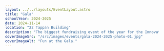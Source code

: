 ```yaml
---
layout: ../../layouts/EventLayout.astro
title: "Gala"
schoolYear: 2024-2025
date: 2024-11-14
location: "22 Tappan Building"
description: "The biggest fundraising event of the year for the Innovation Fund."
coverImageSrc: "/src/images/events/gala-2024-2025-photo-01.jpg"
coverImageAlt: "Fun at the Gala."
---
```

